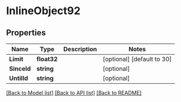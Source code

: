 # InlineObject92

## Properties

Name | Type | Description | Notes
------------ | ------------- | ------------- | -------------
**Limit** | **float32** |  | [optional] [default to 30]
**SinceId** | **string** |  | [optional] 
**UntilId** | **string** |  | [optional] 

[[Back to Model list]](../README.md#documentation-for-models) [[Back to API list]](../README.md#documentation-for-api-endpoints) [[Back to README]](../README.md)


